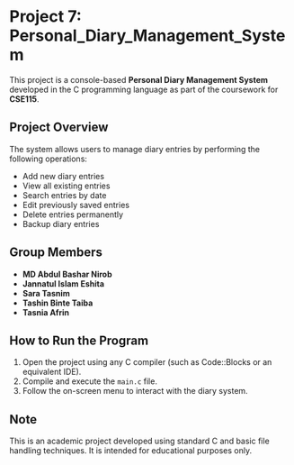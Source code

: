 # Project 7: Personal_Diary_Management_System

This project is a console-based **Personal Diary Management System** developed in the C programming language as part of the coursework for **CSE115**.

##  Project Overview

The system allows users to manage diary entries by performing the following operations:

- Add new diary entries
- View all existing entries
- Search entries by date
- Edit previously saved entries
- Delete entries permanently
- Backup diary entries

##  Group Members

- **MD Abdul Bashar Nirob**
- **Jannatul Islam Eshita**
- **Sara Tasnim**
- **Tashin Binte Taiba**
- **Tasnia Afrin**

##  How to Run the Program

1. Open the project using any C compiler (such as Code::Blocks or an equivalent IDE).
2. Compile and execute the `main.c` file.
3. Follow the on-screen menu to interact with the diary system.

##  Note

This is an academic project developed using standard C and basic file handling techniques. It is intended for educational purposes only.


